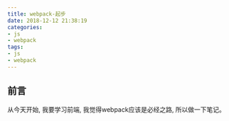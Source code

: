 ```yaml
---
title: webpack-起步
date: 2018-12-12 21:38:19
categories:
- js
- webpack
tags:
- js
- webpack
---
```


## 前言

从今天开始, 我要学习前端, 我觉得webpack应该是必经之路, 所以做一下笔记。
